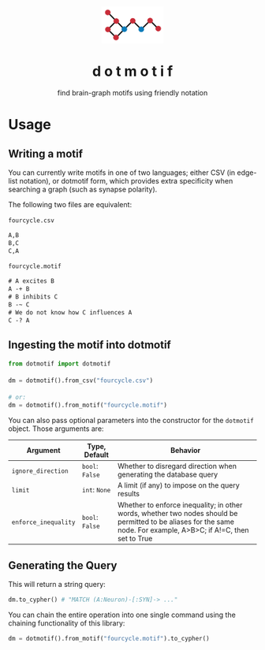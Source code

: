<p align="center">
  <img align="center" src="./logo.png" / width="25%">
  <h1 align="center" fontsize="2em">d o t m o t i f</h1>
</p>
<p align="center">find brain-graph motifs using friendly notation</p>

# Usage

## Writing a motif

You can currently write motifs in one of two languages; either CSV (in edge-list notation), or dotmotif form, which provides extra specificity when searching a graph (such as synapse polarity).

The following two files are equivalent:

`fourcycle.csv`
```
A,B
B,C
C,A
```

`fourcycle.motif`
```
# A excites B
A -+ B
# B inhibits C
B -~ C
# We do not know how C influences A
C -? A
```

## Ingesting the motif into dotmotif

```python
from dotmotif import dotmotif

dm = dotmotif().from_csv("fourcycle.csv")

# or:
dm = dotmotif().from_motif("fourcycle.motif")
```

You can also pass optional parameters into the constructor for the `dotmotif` object. Those arguments are:

| Argument | Type, Default | Behavior |
|----------|------|----------|
`ignore_direction` | `bool`: `False` | Whether to disregard direction when generating the database query |
| `limit` | `int`: `None` | A limit (if any) to impose on the query results |
| `enforce_inequality` | `bool`: `False` | Whether to enforce inequality; in other words, whether two nodes should be permitted to be aliases for the same node. For example, A>B>C; if A!=C, then set to True |

## Generating the Query

This will return a string query:

```python
dm.to_cypher() # "MATCH (A:Neuron)-[:SYN]-> ..."
```

You can chain the entire operation into one single command using the chaining functionality of this library:

```python
dm = dotmotif().from_motif("fourcycle.motif").to_cypher()
```
